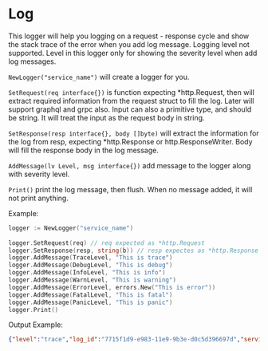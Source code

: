 # Log
This logger will help you logging on a request - response cycle and show the stack trace of the error when you add log message.
Logging level not supported. Level in this logger only for showing the severity level when add log messages.

`NewLogger("service_name")` will create a logger for you.

`SetRequest(req interface{})` is function expecting *http.Request, then will extract required information from the request struct to fill the log.
Later will support graphql and grpc also.
Input can also a primitive type, and should be string. It will treat the input as the request body in string.

`SetResponse(resp interface{}, body []byte)` will extract the information for the log from resp, expecting *http.Response or http.ResponseWriter.
Body will fill the response body in the log message.

`AddMessage(lv Level, msg interface{})` add message to the logger along with severity level.

`Print()` print the log message, then flush. When no message added, it will not print anything.

Example:
```go
logger := NewLogger("service_name")
	
logger.SetRequest(req) // req expected as *http.Request
logger.SetResponse(resp, string(b)) // resp expectes as *http.Response
logger.AddMessage(TraceLevel, "This is trace")
logger.AddMessage(DebugLevel, "This is debug")
logger.AddMessage(InfoLevel, "This is info")
logger.AddMessage(WarnLevel, "This is warning")
logger.AddMessage(ErrorLevel, errors.New("This is error"))
logger.AddMessage(FatalLevel, "This is fatal")
logger.AddMessage(PanicLevel, "This is panic")
logger.Print()
```

Output Example:
```json
{"level":"trace","log_id":"7715f1d9-e983-11e9-9b3e-d0c5d396697d","service":"test_service","log_message":"This is trace","request_body":{"Mock":{},"Error":null,"UseNetwork":false,"StatusCode":200,"Header":{"Content-Type":["application/json"],"Time":["2019-09-30T10:25:14+07:00"],"X-Test-Response":["Hello"]},"Cookies":null,"BodyBuffer":"eyJpZCI6ImExMjM0LWFiY2QiLCJxdW90ZXMiOiJFdmVyeXRoaW5nIHRoZSBsaWdodCB0b3VjaGVzLCBpcyBvdXIga2luZ2RvbSJ9Cg==","ResponseDelay":0,"Mappers":null,"Filters":null},"response_body":"{\"id\":\"a1234-abcd\",\"quotes\":\"Everything the light touches, is our kingdom\"}\n","response_headers":{"Content-Type":["application/json"],"Time":["2019-09-30T10:25:14+07:00"],"X-Test-Response":["Hello"]},"stack":[{"message":"This is trace","level":"trace","file":"/data/works/perkakas/log/log_test.go","func":"github.com/kitabisa/perkakas/v3-log-poc/log.(*LogTestSuite).TestLog","line":63},{"message":"This is debug","level":"debug","file":"/data/works/perkakas/log/log_test.go","func":"github.com/kitabisa/perkakas/v3-log-poc/log.(*LogTestSuite).TestLog","line":64},{"message":"This is info","level":"info","file":"/data/works/perkakas/log/log_test.go","func":"github.com/kitabisa/perkakas/v3-log-poc/log.(*LogTestSuite).TestLog","line":65},{"message":"This is warning","level":"warning","file":"/data/works/perkakas/log/log_test.go","func":"github.com/kitabisa/perkakas/v3-log-poc/log.(*LogTestSuite).TestLog","line":66},{"message":"This is error","level":"error","file":"/data/works/perkakas/log/log_test.go","func":"github.com/kitabisa/perkakas/v3-log-poc/log.(*LogTestSuite).TestLog","line":67},{"message":"This is fatal","level":"fatal","file":"/data/works/perkakas/log/log_test.go","func":"github.com/kitabisa/perkakas/v3-log-poc/log.(*LogTestSuite).TestLog","line":68},{"message":"This is panic","level":"panic","file":"/data/works/perkakas/log/log_test.go","func":"github.com/kitabisa/perkakas/v3-log-poc/log.(*LogTestSuite).TestLog","line":69}]}
```